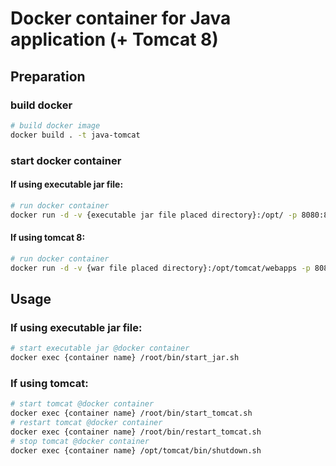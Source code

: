 # Docker container for Java application (+ Tomcat 8)

## Preparation
### build docker
```bash
# build docker image
docker build . -t java-tomcat
```

### start docker container
#### If using executable jar file:
```bash
# run docker container
docker run -d -v {executable jar file placed directory}:/opt/ -p 8080:8080 -p 8882:8882 --name {container name} java-tomcat tail -f /dev/null
```

#### If using tomcat 8:
```bash
# run docker container
docker run -d -v {war file placed directory}:/opt/tomcat/webapps -p 8080:8080 -p 8882:8882 --name {container name} java-tomcat tail -f /dev/null
```

## Usage
### If using executable jar file:
```bash
# start executable jar @docker container
docker exec {container name} /root/bin/start_jar.sh
```

### If using tomcat:
```bash
# start tomcat @docker container
docker exec {container name} /root/bin/start_tomcat.sh
# restart tomcat @docker container
docker exec {container name} /root/bin/restart_tomcat.sh
# stop tomcat @docker container
docker exec {container name} /opt/tomcat/bin/shutdown.sh
```


